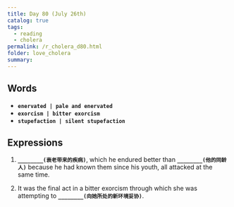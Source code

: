 ```yaml
---
title: Day 80 (July 26th)
catalog: true
tags: 
  - reading
  - cholera
permalink: /r_cholera_d80.html
folder: love_cholera
summary: 
---
```


## Words

-   <b data-toggle="tooltip" data-original-title="{{site.data.glossary.enervated}}">`enervated | pale and enervated`</b>
-   <b data-toggle="tooltip" data-original-title="{{site.data.glossary.exorcism}}">`exorcism | bitter exorcism`</b>
-   <b data-toggle="tooltip" data-original-title="{{site.data.glossary.stupefaction}}">`stupefaction | silent stupefaction`</b>



## Expressions

1.  <b data-toggle="tooltip" data-original-title="{{site.data.answers.80_a}}">`________(衰老带来的疾病)`</b>, which he endured better than <b data-toggle="tooltip" data-original-title="{{site.data.answers.80_a2}}">`________(他的同龄人)`</b> because he had known them since his youth, all attacked at the same time.

2.  It was the final act in a bitter exorcism through which she was attempting to <b data-toggle="tooltip" data-original-title="{{site.data.answers.80_b}}">`________(向她所处的新环境妥协)`</b>. 
